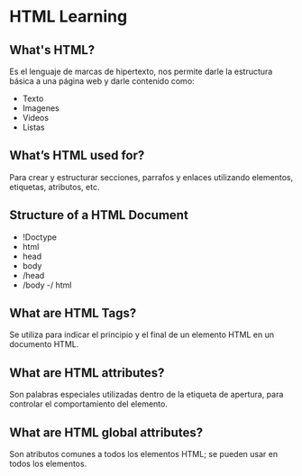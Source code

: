# HTML Learning
## What's HTML?
Es el lenguaje de marcas de hipertexto, nos permite darle la estructura básica a una página web y darle contenido como: 
- Texto
- Imagenes 
- Videos
- Listas

## What’s HTML used for?
Para crear y estructurar secciones, parrafos y enlaces utilizando elementos, etiquetas, atributos, etc.

## Structure of a HTML Document
- !Doctype
- html
- head
- body
- /head
- /body
-/ html

## What are HTML Tags?
Se utiliza para indicar el principio y el final de un elemento HTML en un documento HTML.

## What are HTML attributes?
Son palabras especiales utilizadas dentro de la etiqueta de apertura, para controlar el comportamiento del elemento.

## What are HTML global attributes?
Son atributos comunes a todos los elementos HTML; se pueden usar en todos los elementos.
